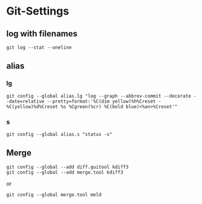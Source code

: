 # Git-Settings

## log with filenames
``` git
git log --stat --oneline
```

## alias

### lg
```
git config --global alias.lg "log --graph --abbrev-commit --decorate --date=relative --pretty=format:'%C(dim yellow)%h%Creset -%C(yellow)%d%Creset %s %Cgreen(%cr) %C(bold blue)<%an>%Creset'"
```

### s
```
git config --global alias.s "status -s"
```
## Merge

```
git config --global --add diff.guitool kdiff3
git config --global --add merge.tool kdiff3
```

or

```
git config --global merge.tool meld
```
